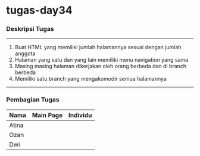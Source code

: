 # tugas-day34

### Deskripsi Tugas
---
1. Buat HTML yang memiliki jumlah halamannya sesuai dengan jumlah anggota
2. Halaman yang satu dan yang lain memiliki menu navigation yang sama
3. Masing masing halaman dikerjakan oleh orang berbeda dan di branch berbeda
4. Memiliki satu branch yang mengakomodir semua halamannya
---

### Pembagian Tugas
|Nama|Main Page|Individu|
|----|---------|--------|
|Atina|||
|Ozan|||
|Dwi|||
